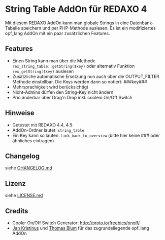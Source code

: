 String Table AddOn für REDAXO 4
===============================

Mit diesem REDAXO AddOn kann man globale Strings in eine Datenbank-Tabelle speichern und per PHP-Methode auslesen. Es ist ein modifiziertes opf_lang AddOn mit ein paar zusätzlichen Features.

Features
--------

* Einen String kann man über die Methode `rex_string_table::getString($key)` oder alternativ Funktion `rex_getString($key)` auslesen
* Zusätzliche automatische Ersetzung nun auch über die OUTPUT_FILTER Methode einstellbar. Die Keys werden dann so notiert: ###key###
* Mehrsprachigkeit wird berücksichtigt
* Nicht-Admins dürfen den String-Key nicht ändern
* Prio änderbar über Drag'n Drop inkl. coolem On/Off Switch

Hinweise
--------

* Getestet mit REDAXO 4.4, 4.5
* AddOn-Ordner lautet: `string_table`
* Ein Key kann so lauten: `link_back_to_overview` (bitte hier keine ### oder ähnliches eintragen)

Changelog
---------

siehe [CHANGELOG.md](CHANGELOG.md)

Lizenz
------

siehe [LICENSE.md](LICENSE.md)

Credits
-------

* Cooler On/Off Switch Generator: http://proto.io/freebies/onoff/
* [Jan Kristinus](http://github.com/dergel) und [Thomas Blum](https://github.com/tbaddade) für das zugrundeliegende opf_lang AddOn

